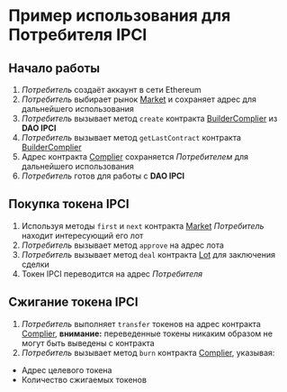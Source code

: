 # Пример использования для Потребителя IPCI

## Начало работы

1. *Потребитель* создаёт аккаунт в сети Ethereum
2. *Потребитель* выбирает рынок [Market][1] и сохраняет адрес для дальнейшего использования 
3. *Потребитель* вызывает метод `create` контракта [BuilderComplier][2] из **DAO IPCI**
5. *Потребитель* вызывает метод `getLastContract` контракта [BuilderComplier][2]
6. Адрес контракта [Complier][3] сохраняется *Потребителем* для дальнейшего использования
7. *Потребитель* готов для работы с **DAO IPCI**

[1]: https://github.com/airalab/core/blob/master/sol/market/Market.sol
[2]: https://github.com/airalab/DAO-IPCI/blob/master/contracts/builder/BuilderComplier.sol
[3]: https://github.com/airalab/DAO-IPCI/blob/master/contracts/Complier.sol

## Покупка токена IPCI

1. Используя методы `first` и `next` контракта [Market][1] *Потребитель* находит интересующий его лот
2. *Потребитель* вызывает метод `approve` на адрес лота 
3. *Потребитель* вызывает метод `deal` контракта [Lot][4] для заключения сделки
4. Токен IPCI переводится на адрес *Потребителя*

[4]: https://github.com/airalab/core/blob/master/sol/market/Lot.sol

## Сжигание токена IPCI

1. *Потребитель* выполняет `transfer` токенов на адрес контракта [Complier][3], **внимание:** переведенные токены никаким образом не могут быть выведены с контракта
2. *Потребитель* вызывает метод `burn` контракта [Complier][3], указывая:
  - Адрес целевого токена
  - Количество сжигаемых токенов

